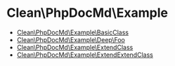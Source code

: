 # Clean\PhpDocMd\Example

* [Clean\PhpDocMd\Example\BasicClass](BasicClass.md) 
* [Clean\PhpDocMd\Example\Deep\Foo](Deep/Foo.md) 
* [Clean\PhpDocMd\Example\ExtendClass](ExtendClass.md) 
* [Clean\PhpDocMd\Example\ExtendExtendClass](ExtendExtendClass.md) 

